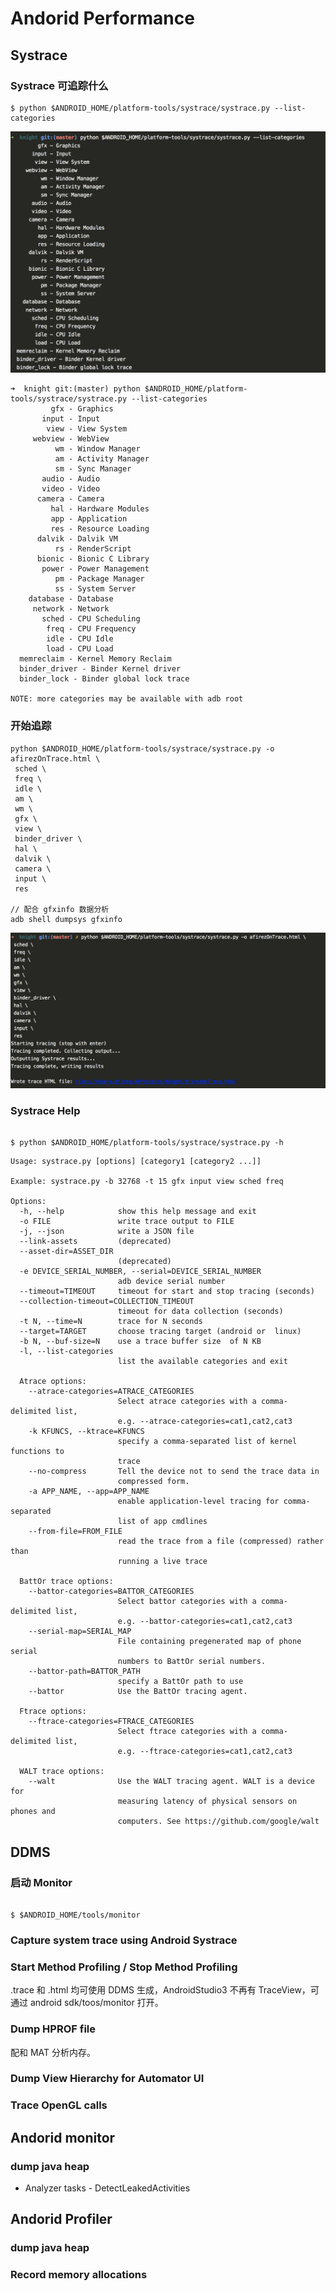 # Andorid Performance

## Systrace

### Systrace 可追踪什么

```
$ python $ANDROID_HOME/platform-tools/systrace/systrace.py --list-categories
```

![systrace-list-categories](https://raw.githubusercontent.com/afirez/sonice/master/android/assets/systrace--list-categories.jpg)

```
➜  knight git:(master) python $ANDROID_HOME/platform-tools/systrace/systrace.py --list-categories
         gfx - Graphics
       input - Input
        view - View System
     webview - WebView
          wm - Window Manager
          am - Activity Manager
          sm - Sync Manager
       audio - Audio
       video - Video
      camera - Camera
         hal - Hardware Modules
         app - Application
         res - Resource Loading
      dalvik - Dalvik VM
          rs - RenderScript
      bionic - Bionic C Library
       power - Power Management
          pm - Package Manager
          ss - System Server
    database - Database
     network - Network
       sched - CPU Scheduling
        freq - CPU Frequency
        idle - CPU Idle
        load - CPU Load
  memreclaim - Kernel Memory Reclaim
  binder_driver - Binder Kernel driver
  binder_lock - Binder global lock trace

NOTE: more categories may be available with adb root

```

### 开始追踪

```
python $ANDROID_HOME/platform-tools/systrace/systrace.py -o afirezOnTrace.html \
 sched \
 freq \
 idle \
 am \
 wm \
 gfx \
 view \
 binder_driver \
 hal \
 dalvik \
 camera \
 input \
 res

// 配合 gfxinfo 数据分析
adb shell dumpsys gfxinfo
```

![systrace-usecase](https://raw.githubusercontent.com/afirez/sonice/master/android/assets/systrace-usecase.jpg)

### Systrace Help

```

$ python $ANDROID_HOME/platform-tools/systrace/systrace.py -h
```

```
Usage: systrace.py [options] [category1 [category2 ...]]

Example: systrace.py -b 32768 -t 15 gfx input view sched freq

Options:
  -h, --help            show this help message and exit
  -o FILE               write trace output to FILE
  -j, --json            write a JSON file
  --link-assets         (deprecated)
  --asset-dir=ASSET_DIR
                        (deprecated)
  -e DEVICE_SERIAL_NUMBER, --serial=DEVICE_SERIAL_NUMBER
                        adb device serial number
  --timeout=TIMEOUT     timeout for start and stop tracing (seconds)
  --collection-timeout=COLLECTION_TIMEOUT
                        timeout for data collection (seconds)
  -t N, --time=N        trace for N seconds
  --target=TARGET       choose tracing target (android or  linux)
  -b N, --buf-size=N    use a trace buffer size  of N KB
  -l, --list-categories
                        list the available categories and exit

  Atrace options:
    --atrace-categories=ATRACE_CATEGORIES
                        Select atrace categories with a comma-delimited list,
                        e.g. --atrace-categories=cat1,cat2,cat3
    -k KFUNCS, --ktrace=KFUNCS
                        specify a comma-separated list of kernel functions to
                        trace
    --no-compress       Tell the device not to send the trace data in
                        compressed form.
    -a APP_NAME, --app=APP_NAME
                        enable application-level tracing for comma-separated
                        list of app cmdlines
    --from-file=FROM_FILE
                        read the trace from a file (compressed) rather than
                        running a live trace

  BattOr trace options:
    --battor-categories=BATTOR_CATEGORIES
                        Select battor categories with a comma-delimited list,
                        e.g. --battor-categories=cat1,cat2,cat3
    --serial-map=SERIAL_MAP
                        File containing pregenerated map of phone serial
                        numbers to BattOr serial numbers.
    --battor-path=BATTOR_PATH
                        specify a BattOr path to use
    --battor            Use the BattOr tracing agent.

  Ftrace options:
    --ftrace-categories=FTRACE_CATEGORIES
                        Select ftrace categories with a comma-delimited list,
                        e.g. --ftrace-categories=cat1,cat2,cat3

  WALT trace options:
    --walt              Use the WALT tracing agent. WALT is a device for
                        measuring latency of physical sensors on phones and
                        computers. See https://github.com/google/walt
```

## DDMS

### 启动 Monitor

```

$ $ANDROID_HOME/tools/monitor
```

### Capture system trace using Android Systrace

### Start Method Profiling / Stop Method Profiling

.trace 和 .html 均可使用 DDMS 生成，AndroidStudio3 不再有 TraceView，可通过 android sdk/toos/monitor 打开。

### Dump HPROF file

配和 MAT 分析内存。

### Dump View Hierarchy for Automator UI

### Trace OpenGL calls

## Andorid monitor

### dump java heap

- Analyzer tasks - DetectLeakedActivities

## Andorid Profiler

### dump java heap

### Record memory allocations
